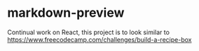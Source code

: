 # markdown-preview

Continual work on React, this project is to look similar to https://www.freecodecamp.com/challenges/build-a-recipe-box


